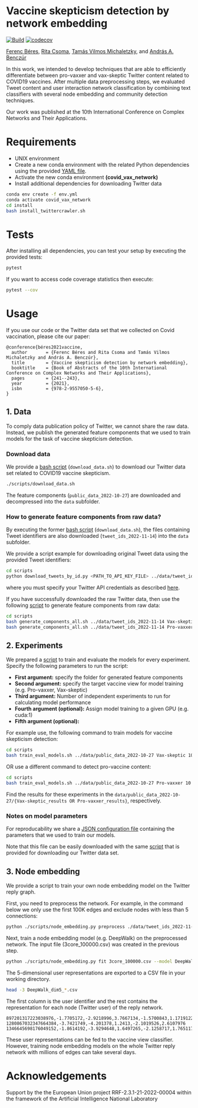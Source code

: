 # Vaccine skepticism detection by network embedding

[![Build](https://github.com/ferencberes/covid-vaccine-network/actions/workflows/main.yml/badge.svg)](https://github.com/ferencberes/covid-vaccine-network/actions/workflows/main.yml)
[![codecov](https://codecov.io/gh/ferencberes/covid-vaccine-network/branch/main/graph/badge.svg?token=B2D3JHO2K3)](https://codecov.io/gh/ferencberes/covid-vaccine-network)

[Ferenc Béres](https://github.com/ferencberes), [Rita Csoma](https://github.com/csomarita), [Tamás Vilmos Michaletzky](https://github.com/tmichaletzky), and [András A. Benczúr](https://mi.nemzetilabor.hu/people/andras-benczur)

In this work, we intended to develop techniques that are able to efficiently differentiate between pro-vaxxer and vax-skeptic Twitter content related to COVID19 vaccines. After multiple data preprocessing steps, we evaluated Tweet content and user interaction network classification by combining text classifiers with several node embedding and community detection techniques. 

Our work was published at the 10th International Conference on Complex Networks and Their Applications.

# Requirements

- UNIX environment
- Create a new conda environment with the related Python dependencies using the provided [YAML file](env.yml). 
- Activate the new conda environment **(covid\_vax\_network)**
- Install additional dependencies for downloading Twitter data

```bash
conda env create -f env.yml
conda activate covid_vax_network
cd install
bash install_twittercrawler.sh
```

# Tests

After installing all dependencies, you can test your setup by executing the provided tests:

```bash
pytest
```

If you want to access code coverage statistics then execute:

```bash
pytest --cov
```

# Usage

If you use our code or the Twitter data set that we collected on Covid vaccination, please cite our paper:

```
@conference{béres2021vaccine,
  author       = {Ferenc Béres and Rita Csoma and Tamás Vilmos Michaletzky and András A. Benczúr}, 
  title        = {Vaccine skepticism detection by network embedding},
  booktitle    = {Book of Abstracts of the 10th International Conference on Complex Networks and Their Applications},
  pages        = {241--243},
  year         = {2021},
  isbn         = {978-2-9557050-5-6},
}
```

## 1. Data

To comply data publication policy of Twitter, we cannot share the raw data. Instead, we publish the generated feature components that we used to train models for the task of vaccine skepticism detection.
   
### Download data

We provide a [bash script](scripts/download_data.sh) (`download_data.sh`) to download our Twitter data set related to COVID19 vaccine skepticism.

```bash
./scripts/download_data.sh
```

The feature components (`public_data_2022-10-27`) are downloaded and decompressed into the `data` subfolder.

### How to generate feature components from raw data?

By executing the former [bash script](scripts/download_data.sh) (`download_data.sh`), the files containing Tweet identifiers are also downloaded (`tweet_ids_2022-11-14`) into the `data` subfolder.

We provide a script example for downloading original Tweet data using the provided Tweet identifiers:
```bash
cd scripts
python download_tweets_by_id.py <PATH_TO_API_KEY_FILE> ../data/tweet_ids_2022-11-14/seed_preprocessed/seed_tweet_ids.txt ../data/tweet_ids_2022-11-14/seed_preprocessed/valid_thread_seeds.txt 50000
```
where you must specify your Twitter API credentials as described [here](https://github.com/ferencberes/twitter-crawler#b-json-configuration-file).

If you have successfully downloaded the raw Twitter data, then use the following [script](scripts/download_tweets_by_id.py) to generate feature components from raw data:

```bash
cd scripts
bash generate_components_all.sh ../data/tweet_ids_2022-11-14 Vax-skeptic
bash generate_components_all.sh ../data/tweet_ids_2022-11-14 Pro-vaxxer
```

## 2. Experiments

We prepared a [script](scripts/train_eval_models.sh) to train and evaluate the models for every experiment.
Specify the following parameters to run the script:
   * **First argument:** specify the folder for generated feature components
   * **Second argument:** specify the target vaccine view for model training  (e.g. Pro-vaxxer, Vax-skeptic)
   * **Third argument:** Number of independent experiments to run for calculating model performance
   * **Fourth argument (optional):** Assign model training to a given GPU (e.g. cuda:1)
   * **Fifth argument (optional):** 

For example use, the following command to train models for vaccine skepticism detection:
```bash
cd scripts
bash train_eval_models.sh ../data/public_data_2022-10-27 Vax-skeptic 10
```

OR use a different command to detect pro-vaccine content:
```bash
cd scripts
bash train_eval_models.sh ../data/public_data_2022-10-27 Pro-vaxxer 10
```

Find the results for these experiments in the `data/public_data_2022-10-27/{Vax-skeptic_results OR Pro-vaxxer_results}`, respectively.

### Notes on model parameters

For reproducability we share a [JSON configuration file](http://info.ilab.sztaki.hu/~fberes/covid_vaccine_data/parameters.json) containing the parameters that we used to train our models.

Note that this file can be easily downloaded with the same [script](scripts/download_data.sh) that is provided for downloading our Twitter data set.

## 3. Node embedding

We provide a script to train your own node embedding model on the Twitter reply graph.

First, you need to preprocess the network. For example, in the command below we only use the first 100K edges and exclude nodes with less than 5 connections:
```bash
python ./scripts/node_embedding.py preprocess ./data/tweet_ids_2022-11-14/seed_preprocessed/reply_network.txt --con 3 --rows 100000
```

Next, train a node embedding model (e.g. DeepWalk) on the preprocessed network. The input file (3core_100000.csv) was created in the previous step.
```bash
python ./scripts/node_embedding.py fit 3core_100000.csv --model DeepWalk
```

The 5-dimensional user representations are exported to a CSV file in your working directory. 
```bash
head -3 DeepWalk_dim5_*.csv
```

The first column is the user identifier and the rest contains the representation for each node (Twitter user) of the reply network.
```
897201317223038976,-1.7705172,-2.9218996,3.7667134,-1.5700843,1.1719122
1280867032347664384,-3.7421749,-4.201378,1.2413,-2.1019526,2.6107976
1346645698176049152,-1.8614192,-3.9294648,1.6497265,-2.1258717,1.7651175
```
These user representations can be fed to the vaccine view classifier. However, training node embedding models on the whole Twitter reply network with millions of edges can take several days.

# Acknowledgements

Support by the the European Union project RRF-2.3.1-21-2022-00004 within the framework of the Artificial Intelligence National Laboratory
